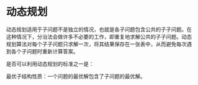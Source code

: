 ﻿动态规划
=========

动态规划适用于子问题不是独立的情况，也就是各子问题包含公共的子子问题。在这种情况下，分治法会做许多不必要的工作，即重复地求解公共的子子问题。动态规划算法对每个子子问题只求解一次，将其结果保存在一张表中，从而避免每次遇到各个子问题时重新计算答案。

是否可以利用动态规划的标准之一是：

最优子结构性质：一个问题的最优解包含了子问题的最优解。

